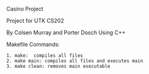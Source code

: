 Casino Project

Project for UTK CS202

By Colsen Murray and Porter Dosch Using C++


Makefile Commands:

    1. make:  compiles all files
    2. make main: compiles all files and executes main
    3. make clean: removes main executable 

